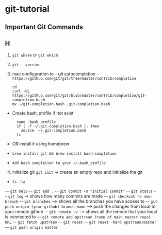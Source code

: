 # git-tutorial

## Important Git Commands
## H

1. `git where` or `git which`
2. `git --version`
3. mac configuration to - git autocompletion - `https://github.com/git/git/tree/master/contrib/completion`

   
   ```
   cd
   curl -OL https://github.com/git/git/blob/master/contrib/completion/git-completion.bash
   mv ~/git-completion.bash .git-completion.bash
   ```
- Create bash_profile if not exist

  ```
    nano .bash_profile
    if [ -f ~/.git-completion.bash ]; then
      source  ~/.git-completion.bash
    fi
  ```
- OR install it using homebrew
-   `brew install git && brew install bash-completion`
-   `Add bash completion to your ~/.bash_profile`

4. initialize git `git init` -> create an empty repo and initialize the git
- `ls -la`

-- `git help`
-- `git add .`
-- `git commit -m "Initial commit"`
-- `git status`
-- `git log` -> shows how many commits are made
-- `git checkout -b new-branch`
--  `git branches` --> shows all the branches you have access to
-- `git push origin (your github) branch-name` --> push the changes from local to your remote github
-- `git remote -v` --> shows all the remote that your local is connected to
-- `git remote add upstream (name of main master repo) URL`
-- `git fetch upstream`
-- `git reset`
-- `git reset -hard upstream/master`
-- `git push origin master`
